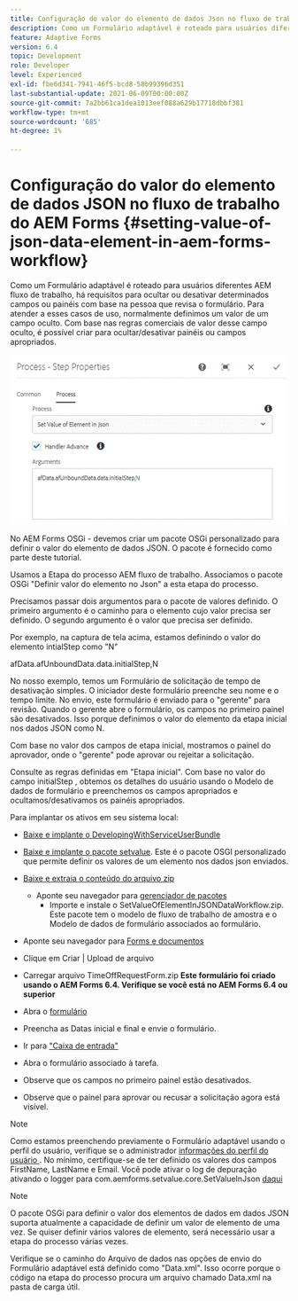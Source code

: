 ```yaml
---
title: Configuração do valor do elemento de dados Json no fluxo de trabalho do AEM Forms
description: Como um Formulário adaptável é roteado para usuários diferentes AEM fluxo de trabalho, há requisitos para ocultar ou desativar determinados campos ou painéis com base na pessoa que revisa o formulário. Para atender a esses casos de uso, normalmente definimos um valor de um campo oculto. Com base nas regras comerciais de valor desse campo oculto, é possível criar para ocultar/desativar painéis ou campos apropriados.
feature: Adaptive Forms
version: 6.4
topic: Development
role: Developer
level: Experienced
exl-id: fbe6d341-7941-46f5-bcd8-58b99396d351
last-substantial-update: 2021-06-09T00:00:00Z
source-git-commit: 7a2bb61ca1dea1013eef088a629b17718dbbf381
workflow-type: tm+mt
source-wordcount: '685'
ht-degree: 1%

---
```


# Configuração do valor do elemento de dados JSON no fluxo de trabalho do AEM Forms {#setting-value-of-json-data-element-in-aem-forms-workflow}

Como um Formulário adaptável é roteado para usuários diferentes AEM fluxo de trabalho, há requisitos para ocultar ou desativar determinados campos ou painéis com base na pessoa que revisa o formulário. Para atender a esses casos de uso, normalmente definimos um valor de um campo oculto. Com base nas regras comerciais de valor desse campo oculto, é possível criar para ocultar/desativar painéis ou campos apropriados.

![Configuração do valor de um elemento em dados json](assets/capture-3.gif)

No AEM Forms OSGi - devemos criar um pacote OSGi personalizado para definir o valor do elemento de dados JSON. O pacote é fornecido como parte deste tutorial.

Usamos a Etapa do processo AEM fluxo de trabalho. Associamos o pacote OSGi &quot;Definir valor do elemento no Json&quot; a esta etapa do processo.

Precisamos passar dois argumentos para o pacote de valores definido. O primeiro argumento é o caminho para o elemento cujo valor precisa ser definido. O segundo argumento é o valor que precisa ser definido.

Por exemplo, na captura de tela acima, estamos definindo o valor do elemento intialStep como &quot;N&quot;

afData.afUnboundData.data.initialStep,N

No nosso exemplo, temos um Formulário de solicitação de tempo de desativação simples. O iniciador deste formulário preenche seu nome e o tempo limite. No envio, este formulário é enviado para o &quot;gerente&quot; para revisão. Quando o gerente abre o formulário, os campos no primeiro painel são desativados. Isso porque definimos o valor do elemento da etapa inicial nos dados JSON como N.

Com base no valor dos campos de etapa inicial, mostramos o painel do aprovador, onde o &quot;gerente&quot; pode aprovar ou rejeitar a solicitação.

Consulte as regras definidas em &quot;Etapa inicial&quot;. Com base no valor do campo initialStep , obtemos os detalhes do usuário usando o Modelo de dados de formulário e preenchemos os campos apropriados e ocultamos/desativamos os painéis apropriados.

Para implantar os ativos em seu sistema local:

* [Baixe e implante o DevelopingWithServiceUserBundle](/help/forms/assets/common-osgi-bundles/DevelopingWithServiceUser.jar)

* [Baixe e implante o pacote setvalue](/help/forms/assets/common-osgi-bundles/SetValueApp.core-1.0-SNAPSHOT.jar). Este é o pacote OSGI personalizado que permite definir os valores de um elemento nos dados json enviados.

* [Baixe e extraia o conteúdo do arquivo zip](assets/set-value-jsondata.zip)
   * Aponte seu navegador para [gerenciador de pacotes](http://localhost:4502/crx/packmgr/index.jsp)
      * Importe e instale o SetValueOfElementInJSONDataWorkflow.zip. Este pacote tem o modelo de fluxo de trabalho de amostra e o Modelo de dados de formulário associados ao formulário.

* Aponte seu navegador para [Forms e documentos](http://localhost:4502/aem/forms.html/content/dam/formsanddocuments)
* Clique em Criar | Upload de arquivo
* Carregar arquivo TimeOffRequestForm.zip
   **Este formulário foi criado usando o AEM Forms 6.4. Verifique se você está no AEM Forms 6.4 ou superior**
* Abra o [formulário](http://localhost:4502/content/dam/formsanddocuments/timeoffrequest/jcr:content?wcmmode=disabled)
* Preencha as Datas inicial e final e envie o formulário.
* Ir para [&quot;Caixa de entrada&quot;](http://localhost:4502/aem/inbox)
* Abra o formulário associado à tarefa.
* Observe que os campos no primeiro painel estão desativados.
* Observe que o painel para aprovar ou recusar a solicitação agora está visível.

>[!NOTE]
>
>Como estamos preenchendo previamente o Formulário adaptável usando o perfil do usuário, verifique se o administrador [informações do perfil do usuário ](http://localhost:4502/security/users.html). No mínimo, certifique-se de ter definido os valores dos campos FirstName, LastName e Email.
>Você pode ativar o log de depuração ativando o logger para com.aemforms.setvalue.core.SetValueInJson [daqui](http://localhost:4502/system/console/slinglog)

>[!NOTE]
>
>O pacote OSGi para definir o valor dos elementos de dados em dados JSON suporta atualmente a capacidade de definir um valor de elemento de uma vez. Se quiser definir vários valores de elemento, será necessário usar a etapa do processo várias vezes.
>
>Verifique se o caminho do Arquivo de dados nas opções de envio do Formulário adaptável está definido como &quot;Data.xml&quot;. Isso ocorre porque o código na etapa do processo procura um arquivo chamado Data.xml na pasta de carga útil.
